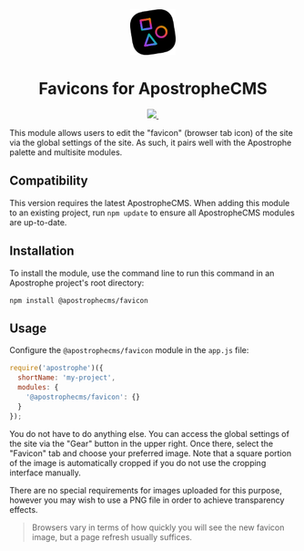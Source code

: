 <div align="center">
  <img src="https://raw.githubusercontent.com/apostrophecms/apostrophe/main/logo.svg" alt="ApostropheCMS logo" width="80" height="80">

  <h1>Favicons for ApostropheCMS</h1>
  <p>
    <a aria-label="Apostrophe logo" href="https://v3.docs.apostrophecms.org">
      <img src="https://img.shields.io/badge/MADE%20FOR%20ApostropheCMS-000000.svg?style=for-the-badge&logo=Apostrophe&labelColor=6516dd">
    </a>
    <a aria-label="Join the community on Discord" href="http://chat.apostrophecms.org">
      <img alt="" src="https://img.shields.io/discord/517772094482677790?color=5865f2&label=Join%20the%20Discord&logo=discord&logoColor=fff&labelColor=000&style=for-the-badge&logoWidth=20">
    </a>
  </p>
</div>

This module allows users to edit the "favicon" (browser tab icon) of the site via the global settings of the site.
As such, it pairs well with the Apostrophe palette and multisite modules.

## Compatibility
This version requires the latest ApostropheCMS. When adding this module to an existing project, run `npm update` to ensure all ApostropheCMS modules are up-to-date.

## Installation

To install the module, use the command line to run this command in an Apostrophe project's root directory:

```
npm install @apostrophecms/favicon
```

## Usage

Configure the `@apostrophecms/favicon` module in the `app.js` file:

```javascript
require('apostrophe')({
  shortName: 'my-project',
  modules: {
    '@apostrophecms/favicon': {}
  }
});
```

You do not have to do anything else. You can access the global settings of the site
via the "Gear" button in the upper right. Once there, select the "Favicon" tab and
choose your preferred image. Note that a square portion of the image is automatically
cropped if you do not use the cropping interface manually.

There are no special requirements for images uploaded for this purpose, however you may
wish to use a PNG file in order to achieve transparency effects.

> Browsers vary in terms of how quickly you will see the new favicon image, but a
> page refresh usually suffices.
